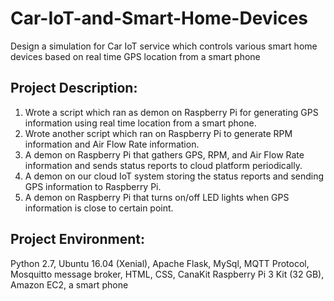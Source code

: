 # Car-IoT-and-Smart-Home-Devices
Design a simulation for Car IoT service which controls various smart home devices based on real time GPS location from a smart phone


Project Description:
---------------------
1. Wrote a script which ran as demon on Raspberry Pi for generating GPS information using real time location from a smart phone.
2. Wrote another script which ran on Raspberry Pi to generate RPM information and Air Flow Rate information.
3. A demon on Raspberry Pi that gathers GPS, RPM, and Air Flow Rate information and sends status reports to cloud platform periodically.
4. A demon on our cloud IoT system storing the status reports and sending GPS information to Raspberry Pi. 
5. A demon on Raspberry Pi that turns on/off LED lights when GPS information is close to certain point.


Project Environment:
---------------------
Python 2.7, Ubuntu 16.04 (Xenial), Apache Flask, MySql, MQTT Protocol, Mosquitto message broker, HTML, CSS, CanaKit Raspberry Pi 3 Kit (32 GB), Amazon EC2, a smart phone
